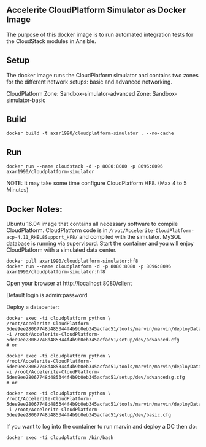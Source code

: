 Accelerite CloudPlatform Simulator as Docker Image
---------------------

The purpose of this docker image is to run automated integration tests for the CloudStack modules in Ansible.

Setup
------------------------

The docker image runs the CloudPlatform simulator and contains two zones for the different network setups: basic and advanced networking.

CloudPlatform Zone: Sandbox-simulator-advanced
Zone: Sandbox-simulator-basic

Build
----------------------
```
docker build -t axar1990/cloudplatform-simulator . --no-cache
```

Run
--------------------
```
docker run --name cloudstack -d -p 8080:8080 -p 8096:8096 axar1990/cloudplatform-simulator
```
NOTE: It may take some time configure CloudPlatform HF8. (Max 4 to 5 Minutes)


Docker Notes:
--------------------

Ubuntu 16.04 image that contains all necessary software to compile CloudPlatform. CloudPlatform code is in `/root/Accelerite-CloudPlatform-acp-4.11_RHEL8Support_HF8/` and compiled with the simulator. MySQL database is running via supervisord. Start the container and you will enjoy CloudPlatform with a simulated data center.

```
docker pull axar1990/cloudplatform-simulator:hf8
docker run --name cloudplatform -d -p 8080:8080 -p 8096:8096 axar1990/cloudplatform-simulator:hf8
```

Open your browser at http://localhost:8080/client

Default login is admin:password

Deploy a datacenter:

```
docker exec -ti cloudplatform python \
/root/Accelerite-CloudPlatform-5dee9ee28067748d485344f4b9b0eb345acfad51/tools/marvin/marvin/deployDataCenter.py -i /root/Accelerite-CloudPlatform-5dee9ee28067748d485344f4b9b0eb345acfad51/setup/dev/advanced.cfg
# or 

docker exec -ti cloudplatform python \
/root/Accelerite-CloudPlatform-5dee9ee28067748d485344f4b9b0eb345acfad51/tools/marvin/marvin/deployDataCenter.py -i /root/Accelerite-CloudPlatform-5dee9ee28067748d485344f4b9b0eb345acfad51/setup/dev/advancedsg.cfg
# or 

docker exec -ti cloudplatform python \
/root/Accelerite-CloudPlatform-5dee9ee28067748d485344f4b9b0eb345acfad51/tools/marvin/marvin/deployDataCenter.py -i /root/Accelerite-CloudPlatform-5dee9ee28067748d485344f4b9b0eb345acfad51/setup/dev/basic.cfg
```

If you want to log into the container to run marvin and deploy a DC then do:

```
docker exec -ti cloudplatform /bin/bash
```
